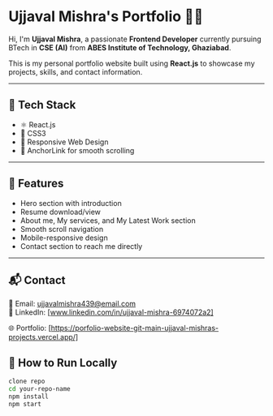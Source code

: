 # Ujjaval Mishra's Portfolio 👨‍💻

Hi, I'm **Ujjaval Mishra**, a passionate **Frontend Developer** currently pursuing BTech in **CSE (AI)** from **ABES Institute of Technology, Ghaziabad**.

This is my personal portfolio website built using **React.js** to showcase my projects, skills, and contact information.

---

## 🚀 Tech Stack

- ⚛️ React.js
- 🎨 CSS3
- 📐 Responsive Web Design
- 📁 AnchorLink for smooth scrolling

---

## 📸 Features

- Hero section with introduction
- Resume download/view
- About me, My services, and My Latest Work section  
- Smooth scroll navigation
- Mobile-responsive design
- Contact section to reach me directly

---

## 📬 Contact

📧 Email: ujjavalmishra439@email.com  
📱 LinkedIn: [www.linkedin.com/in/ujjaval-mishra-6974072a2] 

🌐 Portfolio: [https://porfolio-website-git-main-ujjaval-mishras-projects.vercel.app/]

## 📌 How to Run Locally

```bash
clone repo
cd your-repo-name
npm install
npm start

